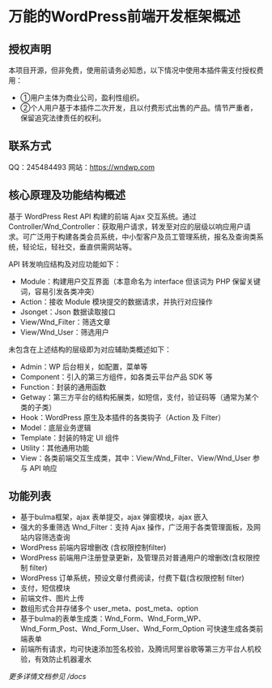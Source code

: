 # 万能的WordPress前端开发框架概述

## 授权声明
本项目开源，但非免费，使用前请务必知悉，以下情况中使用本插件需支付授权费用：
- ①用户主体为商业公司，盈利性组织。
- ②个人用户基于本插件二次开发，且以付费形式出售的产品。情节严重者，保留追究法律责任的权利。

## 联系方式
QQ：245484493  网站：https://wndwp.com

## 核心原理及功能结构概述
基于 WordPress Rest API 构建的前端 Ajax 交互系统。通过 Controller/Wnd_Controller：获取用户请求，转发至对应的层级以响应用户请求。可广泛用于构建各类会员系统，中小型客户及员工管理系统，报名及查询类系统，轻论坛，轻社交，垂直供需网站等。

API 转发响应结构及对应功能如下：
- Module：构建用户交互界面（本意命名为 interface 但该词为 PHP 保留关键词，容易引发各类冲突）
- Action：接收 Module 模块提交的数据请求，并执行对应操作
- Jsonget：Json 数据读取接口
- View/Wnd_Filter：筛选文章
- View/Wnd_User：筛选用户

未包含在上述结构的层级即为对应辅助类概述如下：
- Admin：WP 后台相关，如配置，菜单等
- Component：引入的第三方组件，如各类云平台产品 SDK 等
- Function：封装的通用函数
- Getway：第三方平台的结构拓展类，如短信，支付，验证码等（通常为某个类的子类）
- Hook：WordPress 原生及本插件的各类钩子（Action 及 Filter）
- Model：底层业务逻辑
- Template：封装的特定 UI 组件
- Utility：其他通用功能
- View：各类前端交互生成类，其中：View/Wnd_Filter、View/Wnd_User 参与 API 响应

## 功能列表
- 基于bulma框架，ajax 表单提交，ajax 弹窗模块，ajax 嵌入
- 强大的多重筛选 Wnd_Filter：支持 Ajax 操作，广泛用于各类管理面板，及网站内容筛选查询
- WordPress 前端内容增删改 (含权限控制filter)
- WordPress 前端用户注册登录更新，及管理员对普通用户的增删改(含权限控制 filter)
- WordPress 订单系统，预设文章付费阅读，付费下载(含权限控制 filter)
- 支付，短信模块
- 前端文件、图片上传
- 数组形式合并存储多个 user_meta、post_meta、option
- 基于bulma的表单生成类：Wnd_Form、Wnd_Form_WP、Wnd_Form_Post、Wnd_Form_User、Wnd_Form_Option 可快速生成各类前端表单
- 前端所有请求，均可快速添加签名校验，及腾讯阿里谷歌等第三方平台人机校验，有效防止机器灌水

*更多详情文档参见 /docs*